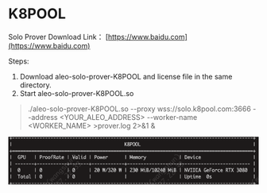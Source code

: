 # K8POOL

Solo Prover Download Link： [https://www.baidu.com](https://www.baidu.com)

Steps:
1. Download aleo-solo-prover-K8POOL and license file in the same directory.
2. Start aleo-solo-prover-K8POOL.so
> ./aleo-solo-prover-K8POOL.so --proxy wss://solo.k8pool.com:3666 --address <YOUR_ALEO_ADDRESS> --worker-name <WORKER_NAME> >prover.log 2>&1 &

![这是图片](/img/k8pool.png "k8pool")